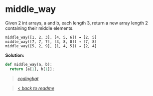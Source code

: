 # middle_way

Given 2 int arrays, a and b, each length 3, return a new array length 2 containing their middle elements.

```
middle_way([1, 2, 3], [4, 5, 6]) → [2, 5]
middle_way([7, 7, 7], [3, 8, 0]) → [7, 8]
middle_way([5, 2, 9], [1, 4, 5]) → [2, 4]
```

**Solution:**

```python
def middle_way(a, b):
  return [a[1], b[1]];
```

> _[codingbat](https://codingbat.com/prob/p171011)_

> [< _back to readme_](/README.md)